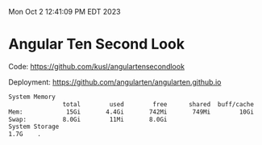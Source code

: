 Mon Oct  2 12:41:09 PM EDT 2023

# Angular Ten Second Look

Code: https://github.com/kusl/angulartensecondlook

Deployment: https://github.com/angularten/angularten.github.io

```bash
System Memory
               total        used        free      shared  buff/cache   available
Mem:            15Gi       4.4Gi       742Mi       749Mi        10Gi       9.8Gi
Swap:          8.0Gi        11Mi       8.0Gi
System Storage
1.7G	.
